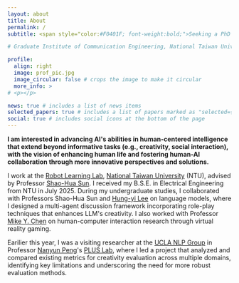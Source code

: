 ```yaml
---
layout: about
title: About
permalink: /
subtitle: <span style="color:#F0401F; font-weight:bold;">Seeking a PhD position starting in Fall 2026!  Open to all kinds of opportunities at [lichun.phoebe.lu@gmail.com]. </span>

# Graduate Institute of Communication Engineering, National Taiwan University (NTU)

profile:
  align: right
  image: prof_pic.jpg
  image_circular: false # crops the image to make it circular
  more_info: >
# <p></p>

news: true # includes a list of news items
selected_papers: true # includes a list of papers marked as "selected={true}"
social: true # includes social icons at the bottom of the page
---
```

**I am interested in advancing AI's abilities in human-centered intelligence that extend beyond informative tasks (e.g., creativity, social interaction), with the vision of enhancing human life and fostering human-AI collaboration through more innovative perspectives and solutions.**

 I work at the [Robot Learning Lab](https://nturll.xyz/about), [National Taiwan University](https://www.ntu.edu.tw/english/) (NTU), advised by Professor [Shao-Hua Sun](https://shaohua0116.github.io/). I received my B.S.E. in Electrical Engineering from NTU in July 2025. During my undergraduate studies, I collaborated with Professors Shao-Hua Sun and [Hung-yi Lee](https://speech.ee.ntu.edu.tw/~hylee/index.php) on language models, where I designed a multi-agent discussion framework incorporating role-play techniques that enhances LLM's creativity. I also worked with Professor [Mike Y. Chen](https://mikechen.com/) on human-computer interaction research through virtual reality gaming.

Earilier this year, I was a visiting researcher at the [UCLA NLP Group](https://x.com/uclanlp) in Professor [Nanyun Peng](https://violetpeng.github.io/)'s [PLUS Lab](https://violetpeng.github.io/group/), where I led a project that analyzed and compared existing metrics for creativity evaluation across multiple domains, identifying key limitations and underscoring the need for more robust evaluation methods.


<!-- I am an incoming Ph.D. student at NTU [Robot Learning Lab](https://nturll.xyz/about), in collaboration with Professor [Shao-Hua Sun](https://shaohua0116.github.io/). I received my B.S.E. in Electrical Engineering from NTU in July 2025. My research interests lie in the **creativity of Large Language Models (LLMs)** and **human-AI collaboration**. I am honored to have worked with Professor Shao-Hua Sun and Professor [Hung-yi Lee](https://speech.ee.ntu.edu.tw/~hylee/index.php), where I designed a multi-agent discussion framework incorporating role-play techniques to enhance LLM creativity. 

I also conducted research as a visiting researcher at the [University of California, Los Angeles](https://www.ucla.edu/) (UCLA), in Professor [Nanyun Peng](https://violetpeng.github.io/)'s PLUS Lab (Nov 2024 – Apr 2025), where I led a project analyzing and comparing creativity metrics across domains and identifying limitations that underscore the need for improved evaluation methods.
-->
<!-- ⮕ Check out my [personal website](https://lichuns-website.webflow.io/) and [porfolio](https://lichuns-website.webflow.io/art-works) to learn more about my interdisciplinary backgrounds! -->


